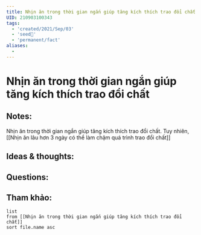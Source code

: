 ```yaml
---
title: Nhịn ăn trong thời gian ngắn giúp tăng kích thích trao đổi chất
UID: 210903100343
tags:
  - 'created/2021/Sep/03'
  - 'seed🥜'
  - 'permanent/fact'
aliases:
  - 
---
```

# Nhịn ăn trong thời gian ngắn giúp tăng kích thích trao đổi chất

## Notes:
Nhịn ăn trong thời gian ngắn giúp tăng kích thích trao đổi chất. Tuy nhiên, [[Nhịn ăn lâu hơn 3 ngày có thể làm chậm quá trình trao đổi chất]]

## Ideas & thoughts:

## Questions:


## Tham khảo:
```dataview
list
from [[Nhịn ăn trong thời gian ngắn giúp tăng kích thích trao đổi chất]]
sort file.name asc
```